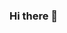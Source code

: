 ### Hi there 👋

<!--
**itsranjan/itsranjan** is a ✨ _special_ ✨ repository because its `README.md` (this file) appears on your GitHub profile.

Here are some ideas to get you started:

- 🔭 I’m currently working on myself
- 🌱 I’m currently learning Next.js
- 👯 I’m looking to collaborate on Google
- 🤔 I’m looking for help with @rajendradevv
- 💬 Ask me about any thing
- 📫 How to reach me: itsranjann@gmail.com
- 😄 Pronouns: PRABHAT RANJAN
- ⚡ Fun fact: Rajendra is my dad
-->
